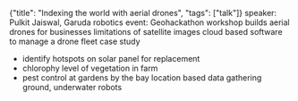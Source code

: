 {"title": "Indexing the world with aerial drones", "tags": ["talk"]}
speaker: Pulkit Jaiswal, Garuda robotics
event: Geohackathon workshop
builds aerial drones for businesses
limitations of satellite images
cloud based software to manage a drone fleet
case study
* identify hotspots on solar panel for replacement
* chlorophy level of vegetation in farm
* pest control at gardens by the bay
location based data gathering
ground, underwater robots
